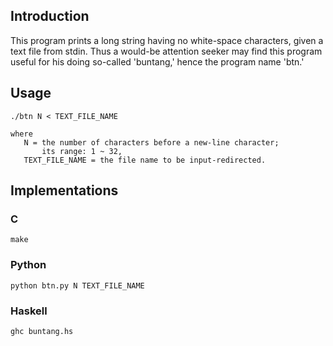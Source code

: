 ## Introduction

This program prints a long string having no white-space characters, given a text file from stdin. Thus a would-be attention seeker may find this program useful for his doing so-called 'buntang,' hence the program name 'btn.'

## Usage

```
./btn N < TEXT_FILE_NAME

where
   N = the number of characters before a new-line character;
       its range: 1 ~ 32,
   TEXT_FILE_NAME = the file name to be input-redirected.
```

## Implementations

### C

```
make
```

### Python

```
python btn.py N TEXT_FILE_NAME
```

### Haskell

```
ghc buntang.hs
```